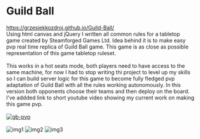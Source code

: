 # Guild Ball
https://grzesiekkozdroj.github.io/Guild-Ball/  <br/>
Using html canvas and jQuery I written all common rules for a tabletop game created by Steamforged Games Ltd. Idea behind it is to make easy pvp real time replica of Guild Ball game. This game is as close as possible representation of this game tabletop ruleset. <br/>
<br/>
This works in a hot seats mode, both players need to have access to the same machine, for now I had to stop writing thi project to level up my skills so I can build server logic for this game to become fully fledged pvp adaptation of Guild Ball with all the rules working autonomously. In this version both opponents choose their teams and then deploy on the board. I've addded link to short youtube video showing my current work on making this game pvp.<br/>
<br/>
[![gb-pvp](https://raw.githubusercontent.com/GrzesiekKozdroj/gimball/master/Screenshot%20from%202020-03-18%2001-26-35.png)](https://www.youtube.com/watch?v=WJ6CZYnMoEw)  <br/>
<br/>
![img1](https://raw.githubusercontent.com/GrzesiekKozdroj/gimball/master/Screenshot%20from%202020-03-17%2017-45-51.png)
![img2](https://raw.githubusercontent.com/GrzesiekKozdroj/gimball/master/Screenshot%20from%202020-03-17%2017-46-46.png)
![img3](https://raw.githubusercontent.com/GrzesiekKozdroj/gimball/master/Screenshot%20from%202020-03-17%2017-57-57.png)
